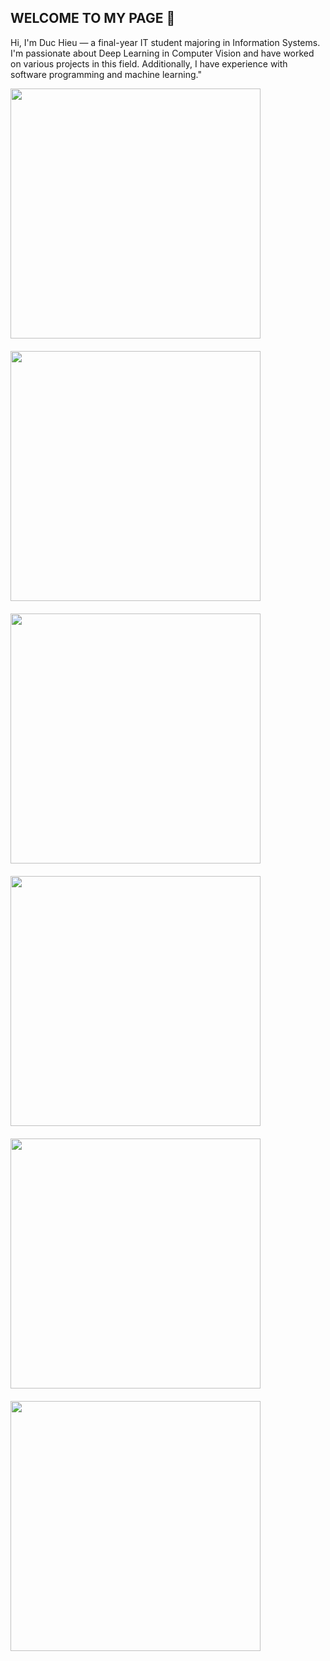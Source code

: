 ## WELCOME TO MY PAGE 👋

Hi, I'm Duc Hieu — a final-year IT student majoring in Information Systems. I'm passionate about Deep Learning in Computer Vision and have worked on various projects in this field. Additionally, I have experience with software programming and machine learning."

<div style="display: flex; flex-wrap: wrap; gap: 20px;">
  <a href="https://github.com/hieuducle/TenisVision/">
    <img width="400" src="https://github-readme-stats.anuraghazra1.vercel.app/api/pin/?username=hieuducle&repo=TenisVision&theme=radical" />
  </a>
  <a href="https://github.com/hieuducle/PriceVision/">
    <img width="400" src="https://github-readme-stats.anuraghazra1.vercel.app/api/pin/?username=hieuducle&repo=PriceVision&theme=merko" />
  </a>
  <a href="https://github.com/hieuducle/RoadCarVision/">
    <img width="400" src="https://github-readme-stats.anuraghazra1.vercel.app/api/pin/?username=hieuducle&repo=RoadCarVision&theme=gruvbox" />
  </a>
  <a href="https://github.com/hieuducle/Cifar10Classification/">
    <img width="400" src="https://github-readme-stats.anuraghazra1.vercel.app/api/pin/?username=hieuducle&repo=Cifar10Classification&theme=gruvbox" />
  </a>
  <a href="https://github.com/hieuducle/studenScore/">
    <img width="400" src="https://github-readme-stats.anuraghazra1.vercel.app/api/pin/?username=hieuducle&repo=studenScore&theme=dark" />
  </a>
  <a href="https://github.com/hieuducle/Diabetes/">
    <img width="400" src="https://github-readme-stats.anuraghazra1.vercel.app/api/pin/?username=hieuducle&repo=Diabetes&theme=dark" />
  </a>
  
</div>


